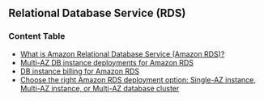 ## Relational Database Service (RDS)

### Content Table

- [What is Amazon Relational Database Service (Amazon RDS)?](https://docs.aws.amazon.com/pt_br/AmazonRDS/latest/UserGuide/Welcome.html)
- [Multi-AZ DB instance deployments for Amazon RDS](https://docs.aws.amazon.com/AmazonRDS/latest/UserGuide/Concepts.MultiAZSingleStandby.html)
- [DB instance billing for Amazon RDS](https://docs.aws.amazon.com/AmazonRDS/latest/UserGuide/User_DBInstanceBilling.html)
- [Choose the right Amazon RDS deployment option: Single-AZ instance, Multi-AZ instance, or Multi-AZ database cluster](https://aws.amazon.com/blogs/database/choose-the-right-amazon-rds-deployment-option-single-az-instance-multi-az-instance-or-multi-az-database-cluster/)
